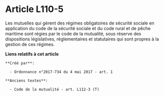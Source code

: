 # Article L110-5

Les mutuelles qui gèrent des régimes obligatoires de sécurité sociale en application du code de la sécurité sociale et du
code rural et de pêche maritime sont régies par le code de la mutualité, sous réserve des dispositions législatives,
réglementaires et statutaires qui sont propres à la gestion de ces régimes.

**Liens relatifs à cet article**

	**Créé par**:

	  - Ordonnance n°2017-734 du 4 mai 2017 - art. 1

	**Anciens textes**:

	  - Code de la mutualité - art. L112-3 (T)
